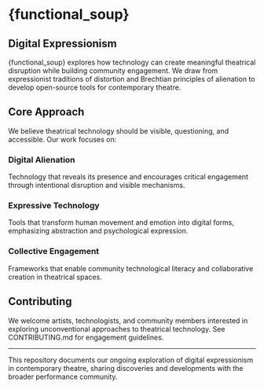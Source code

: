 # {functional_soup}
## Digital Expressionism 

{functional_soup} explores how technology can create meaningful theatrical disruption while building community engagement. We draw from expressionist traditions of distortion and Brechtian principles of alienation to develop open-source tools for contemporary theatre.

## Core Approach

We believe theatrical technology should be visible, questioning, and accessible. Our work focuses on:

### Digital Alienation
Technology that reveals its presence and encourages critical engagement through intentional disruption and visible mechanisms.

### Expressive Technology
Tools that transform human movement and emotion into digital forms, emphasizing abstraction and psychological expression.

### Collective Engagement
Frameworks that enable community technological literacy and collaborative creation in theatrical spaces.

## Contributing

We welcome artists, technologists, and community members interested in exploring unconventional approaches to theatrical technology. See CONTRIBUTING.md for engagement guidelines.

---

This repository documents our ongoing exploration of digital expressionism in contemporary theatre, sharing discoveries and developments with the broader performance community.
